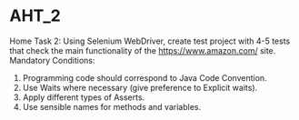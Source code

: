 # AHT_2
Home Task 2:
Using Selenium WebDriver, create test project with 4-5 tests that check the main
functionality of the https://www.amazon.com/ site.
Mandatory Conditions:
1) Programming code should correspond to Java Code Convention.
2) Use Waits where necessary (give preference to Explicit waits).
3) Apply different types of Asserts.
4) Use sensible names for methods and variables.
